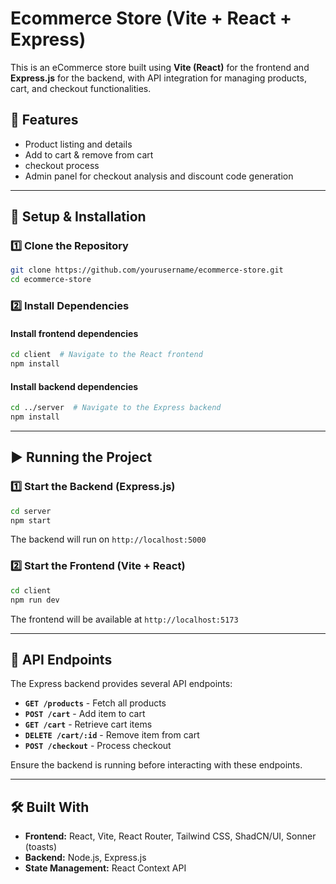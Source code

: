 # Ecommerce Store (Vite + React + Express)

This is an eCommerce store built using **Vite (React)** for the frontend and **Express.js** for the backend, with API integration for managing products, cart, and checkout functionalities.

## 📌 Features
- Product listing and details
- Add to cart & remove from cart
- checkout process
- Admin panel for checkout analysis and discount code generation

---

## 🚀 Setup & Installation

### 1️⃣ Clone the Repository
```sh
git clone https://github.com/yourusername/ecommerce-store.git
cd ecommerce-store
```

### 2️⃣ Install Dependencies
#### Install frontend dependencies
```sh
cd client  # Navigate to the React frontend
npm install
```

#### Install backend dependencies
```sh
cd ../server  # Navigate to the Express backend
npm install
```

---

## ▶️ Running the Project

### 1️⃣ Start the Backend (Express.js)
```sh
cd server
npm start
```
The backend will run on `http://localhost:5000`

### 2️⃣ Start the Frontend (Vite + React)
```sh
cd client
npm run dev
```
The frontend will be available at `http://localhost:5173`

---

## 🔗 API Endpoints
The Express backend provides several API endpoints:

- **`GET /products`** - Fetch all products
- **`POST /cart`** - Add item to cart
- **`GET /cart`** - Retrieve cart items
- **`DELETE /cart/:id`** - Remove item from cart
- **`POST /checkout`** - Process checkout

Ensure the backend is running before interacting with these endpoints.

---

## 🛠️ Built With
- **Frontend:** React, Vite, React Router, Tailwind CSS, ShadCN/UI, Sonner (toasts)
- **Backend:** Node.js, Express.js
- **State Management:** React Context API
